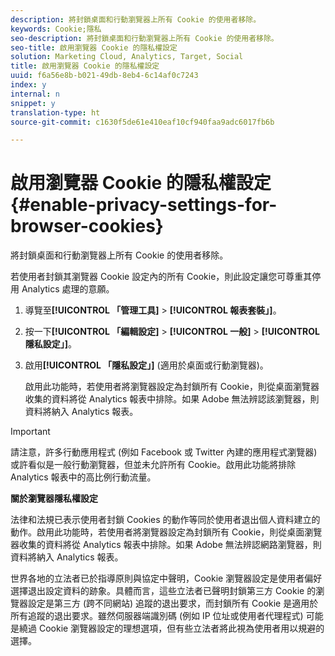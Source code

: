 ```yaml
---
description: 將封鎖桌面和行動瀏覽器上所有 Cookie 的使用者移除。
keywords: Cookie;隱私
seo-description: 將封鎖桌面和行動瀏覽器上所有 Cookie 的使用者移除。
seo-title: 啟用瀏覽器 Cookie 的隱私權設定
solution: Marketing Cloud, Analytics, Target, Social
title: 啟用瀏覽器 Cookie 的隱私權設定
uuid: f6a56e8b-b021-49db-8eb4-6c14af0c7243
index: y
internal: n
snippet: y
translation-type: ht
source-git-commit: c1630f5de61e410eaf10cf940faa9adc6017fb6b

---
```



# 啟用瀏覽器 Cookie 的隱私權設定{#enable-privacy-settings-for-browser-cookies}

將封鎖桌面和行動瀏覽器上所有 Cookie 的使用者移除。

若使用者封鎖其瀏覽器 Cookie 設定內的所有 Cookie，則此設定讓您可尊重其停用 Analytics 處理的意願。

1. 導覽至&#x200B;**[!UICONTROL 「管理工具]** &gt; **[!UICONTROL 報表套裝」]**。
1. 按一下&#x200B;**[!UICONTROL 「編輯設定]** &gt; **[!UICONTROL 一般]** &gt; **[!UICONTROL 隱私設定」]**。
1. 啟用&#x200B;**[!UICONTROL 「隱私設定」]** (適用於桌面或行動瀏覽器)。

   啟用此功能時，若使用者將瀏覽器設定為封鎖所有 Cookie，則從桌面瀏覽器收集的資料將從 Analytics 報表中排除。如果 Adobe 無法辨認該瀏覽器，則資料將納入 Analytics 報表。

>[!IMPORTANT]
>
>請注意，許多行動應用程式 (例如 Facebook 或 Twitter 內建的應用程式瀏覽器) 或許看似是一般行動瀏覽器，但並未允許所有 Cookie。啟用此功能將排除 Analytics 報表中的高比例行動流量。

**關於瀏覽器隱私權設定**

法律和法規已表示使用者封鎖 Cookies 的動作等同於使用者退出個人資料建立的動作。啟用此功能時，若使用者將瀏覽器設定為封鎖所有 Cookie，則從桌面瀏覽器收集的資料將從 Analytics 報表中排除。如果 Adobe 無法辨認網路瀏覽器，則資料將納入 Analytics 報表。

世界各地的立法者已於指導原則與協定中聲明，Cookie 瀏覽器設定是使用者偏好選擇退出設定資料的跡象。具體而言，這些立法者已聲明封鎖第三方 Cookie 的瀏覽器設定是第三方 (跨不同網站) 追蹤的退出要求，而封鎖所有 Cookie 是適用於所有追蹤的退出要求。雖然伺服器端識別碼 (例如 IP 位址或使用者代理程式) 可能是繞過 Cookie 瀏覽器設定的理想選項，但有些立法者將此視為使用者用以規避的選擇。

<!--
<p>Awaiting content from Vinay May 20 2015 </p>
<p>https://wiki.corp.adobe.com/display/omtrcache/Inferred+Opt+Out </p>
<p>https://wiki.corp.adobe.com/display/omtrplatform/Auto-opt-out+For+Users+Who+Block+Cookies </p>
-->

